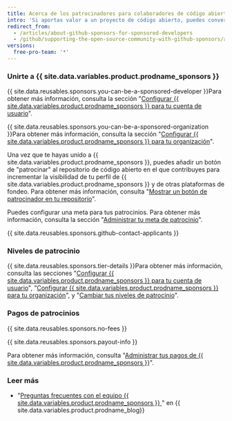 ```yaml
---
title: Acerca de los patrocinadores para colaboradores de código abierto en GitHub
intro: 'Si aportas valor a un proyecto de código abierto, puedes convertirte en un colaborador patrocinado para recibir pagos por tu trabajo.'
redirect_from:
  - /articles/about-github-sponsors-for-sponsored-developers
  - /github/supporting-the-open-source-community-with-github-sponsors/about-github-sponsors-for-sponsored-developers
versions:
  free-pro-team: '*'
---
```


### Unirte a {{ site.data.variables.product.prodname_sponsors }}

{{ site.data.reusables.sponsors.you-can-be-a-sponsored-developer }}Para obtener más información, consulta la sección "[Configurar {{ site.data.variables.product.prodname_sponsors }} para tu cuenta de usuario](/github/supporting-the-open-source-community-with-github-sponsors/setting-up-github-sponsors-for-your-user-account)".

{{ site.data.reusables.sponsors.you-can-be-a-sponsored-organization }}Para obtener más información, consulta la sección "[Configurar {{ site.data.variables.product.prodname_sponsors }} para tu organización](/github/supporting-the-open-source-community-with-github-sponsors/setting-up-github-sponsors-for-your-organization)".

Una vez que te hayas unido a {{ site.data.variables.product.prodname_sponsors }}, puedes añadir un botón de "patrocinar" al repositorio de código abierto en el que contribuyes para incrementar la visibilidad de tu perfil de {{ site.data.variables.product.prodname_sponsors }} y de otras plataformas de fondeo. Para obtener más información, consulta "[Mostrar un botón de patrocinador en tu repositorio](/articles/displaying-a-sponsor-button-in-your-repository)".

Puedes configurar una meta para tus patrocinios. Para obtener más información, consulta la sección "[Administrar tu meta de patrocinio](/github/supporting-the-open-source-community-with-github-sponsors/managing-your-sponsorship-goal)".

{{ site.data.reusables.sponsors.github-contact-applicants }}

### Niveles de patrocinio

{{ site.data.reusables.sponsors.tier-details }}Para obtener más información, consulta las secciones "[Configurar {{ site.data.variables.product.prodname_sponsors }} para tu cuenta de usuario](/github/supporting-the-open-source-community-with-github-sponsors/setting-up-github-sponsors-for-your-user-account)", "[Configurar {{ site.data.variables.product.prodname_sponsors }} para tu organización](/github/supporting-the-open-source-community-with-github-sponsors/setting-up-github-sponsors-for-your-organization)", y "[Cambiar tus niveles de patrocinio](/articles/changing-your-sponsorship-tiers)".

### Pagos de patrocinios

{{ site.data.reusables.sponsors.no-fees }}

{{ site.data.reusables.sponsors.payout-info }}

Para obtener más información, consulta "[Administrar tus pagos de {{ site.data.variables.product.prodname_sponsors }}](/github/supporting-the-open-source-community-with-github-sponsors/managing-your-payouts-from-github-sponsors)".

### Leer más
- "[Preguntas frecuentes con el equipo {{ site.data.variables.product.prodname_sponsors }} ](https://github.blog/2019-06-12-faq-with-the-github-sponsors-team/)" en {{ site.data.variables.product.prodname_blog}}
